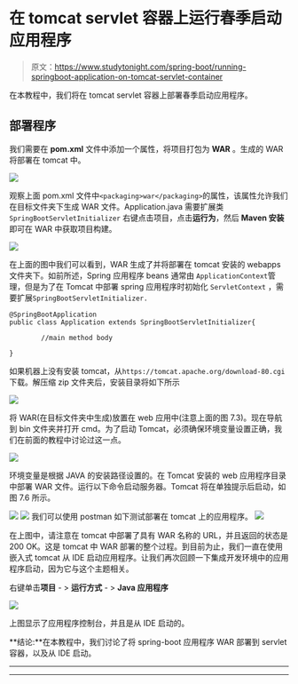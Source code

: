 # 在 tomcat servlet 容器上运行春季启动应用程序

> 原文：<https://www.studytonight.com/spring-boot/running-springboot-application-on-tomcat-servlet-container>

在本教程中，我们将在 tomcat servlet 容器上部署春季启动应用程序。

## 部署程序

我们需要在 **pom.xml** 文件中添加一个属性，将项目打包为 **WAR** 。生成的 WAR 将部署在 tomcat 中。

![](../Images/335893a0bb5c94484656ebc006107aa0.png)

观察上面 pom.xml 文件中`<packaging>war</packaging>`的属性，该属性允许我们在目标文件夹下生成 WAR 文件。Application.java 需要扩展类`SpringBootServletInitializer`
右键点击项目，点击**运行为**，然后 **Maven 安装**即可在 WAR 中获取项目构建。

![](../Images/85f209826ecac8d0a369262e2f797711.png)

在上面的图中我们可以看到，WAR 生成了并将部署在 tomcat 安装的 webapps 文件夹下。如前所述，Spring 应用程序 beans 通常由 `ApplicationContext`管理，但是为了在 Tomcat 中部署 spring 应用程序时初始化 `ServletContext` ，需要扩展`SpringBootServletInitializer.`

```
@SpringBootApplication
public class Application extends SpringBootServletInitializer{

        //main method body

}
```

如果机器上没有安装 tomcat，从`https://tomcat.apache.org/download-80.cgi`下载。解压缩 zip 文件夹后，安装目录将如下所示

![](../Images/f980432083b09df0a38c949f4f58520e.png)

将 WAR(在目标文件夹中生成)放置在 web 应用中(注意上面的图 7.3)。现在导航到 bin 文件夹并打开 cmd。为了启动 Tomcat，必须确保环境变量设置正确，我们在前面的教程中讨论过这一点。

![](../Images/50e1f62a31cc0a5244991d61a68d21df.png)

环境变量是根据 JAVA 的安装路径设置的。在 Tomcat 安装的 web 应用程序目录中部署 WAR 文件。运行以下命令启动服务器。Tomcat 将在单独提示后启动，如图 7.6 所示。

![](../Images/6a1dfd0a495fc523457b59cb1ab1f20b.png)
![](../Images/ef882180ff3e3441102d42174785a101.png)
我们可以使用 postman 如下测试部署在 tomcat 上的应用程序。
![](../Images/a73f20478249766ab22d87251c871c62.png)

在上图中，请注意在 tomcat 中部署了具有 WAR 名称的 URL，并且返回的状态是 200 OK。这是 tomcat 中 WAR 部署的整个过程。到目前为止，我们一直在使用嵌入式 tomcat 从 IDE 启动应用程序。让我们再次回顾一下集成开发环境中的应用程序启动，因为它与这个主题相关。

右键单击**项目** - > **运行方式** - > **Java 应用程序**

![](../Images/389908cd2a6c97ff0b2be79aa019a3a2.png)

上图显示了应用程序控制台，并且是从 IDE 启动的。

**结论:**在本教程中，我们讨论了将 spring-boot 应用程序 WAR 部署到 servlet 容器，以及从 IDE 启动。

* * *

* * *